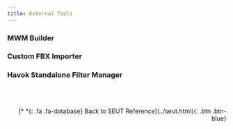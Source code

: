 ```yaml
---
title: External Tools
---
```

### MWM Builder

### Custom FBX Importer

### Havok Standalone Filter Manager


<br><br/>
<p style="text-align:right">[*&nbsp;*{: .fa .fa-database} Back to SEUT Reference](../seut.html){: .btn .btn-blue}</p>